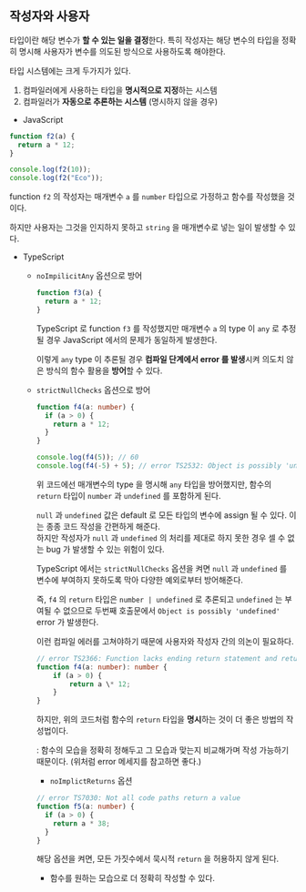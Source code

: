 ## 작성자와 사용자

타입이란 해당 변수가 **할 수 있는 일을 결정**한다. 특히 작성자는 해당 변수의 타입을 정확히 명시해 사용자가 변수를 의도된 방식으로 사용하도록 해야한다.

타입 시스템에는 크게 두가지가 있다.

1. 컴파일러에게 사용하는 타입을 **명시적으로 지정**하는 시스템
2. 컴파일러가 **자동으로 추론하는 시스템** (명시하지 않을 경우)

- JavaScript

```javascript
function f2(a) {
  return a * 12;
}

console.log(f2(10));
console.log(f2("Eco"));
```

function `f2` 의 작성자는 매개변수 `a` 를 `number` 타입으로 가정하고 함수를 작성했을 것이다.

하지만 사용자는 그것을 인지하지 못하고 `string` 을 매개변수로 넣는 일이 발생할 수 있다.

- TypeScript

  - `noImpilicitAny` 옵션으로 방어

    ```typescript
    function f3(a) {
      return a * 12;
    }
    ```

    TypeScript 로 function `f3` 를 작성했지만 매개변수 `a` 의 type 이 `any` 로 추정될 경우 JavaScript 에서의 문제가 동일하게 발생한다.

    이렇게 `any` type 이 추론될 경우 **컴파일 단계에서 error 를 발생**시켜 의도치 않은 방식의 함수 활용을 **방어**할 수 있다.

  - `strictNullChecks` 옵션으로 방어

    ```typescript
    function f4(a: number) {
      if (a > 0) {
        return a * 12;
      }
    }

    console.log(f4(5)); // 60
    console.log(f4(-5) + 5); // error TS2532: Object is possibly 'undefined'
    ```

    위 코드에선 매개변수의 type 을 명시해 `any` 타입을 방어했지만, 함수의 `return` 타입이 `number` 과 `undefined` 를 포함하게 된다.

    `null` 과 `undefined` 값은 default 로 모든 타입의 변수에 assign 될 수 있다. 이는 종종 코드 작성을 간편하게 해준다.  
    하지만 작성자가 `null` 과 `undefined` 의 처리를 제대로 하지 못한 경우 셀 수 없는 bug 가 발생할 수 있는 위험이 있다.

    TypeScript 에서는 `strictNullChecks` 옵션을 켜면 `null` 과 `undefined` 를 변수에 부여하지 못하도록 막아 다양한 예외로부터 방어해준다.

    즉, `f4` 의 `return` 타입은 `number | undefined` 로 추론되고 `undefined` 는 부여될 수 없으므로 두번째 호출문에서 `Object is possibly 'undefined'` error 가 발생한다.

    이런 컴파일 에러를 고쳐야하기 때문에 사용자와 작성자 간의 의논이 필요하다.

    ```typescript
    // error TS2366: Function lacks ending return statement and return type does not include 'undefined'
    function f4(a: number): number {
        if (a > 0) {
            return a \* 12;
        }
    }
    ```

    하지만, 위의 코드처럼 함수의 `return` 타입을 **명시**하는 것이 더 좋은 방법의 작성법이다.

    : 함수의 모습을 정확히 정해두고 그 모습과 맞는지 비교해가며 작성 가능하기 때문이다. (위처럼 error 메세지를 참고하면 좋다.)

    - `noImplictReturns` 옵션

    ```typescript
    // error TS7030: Not all code paths return a value
    function f5(a: number) {
      if (a > 0) {
        return a * 38;
      }
    }
    ```

    해당 옵션을 켜면, 모든 가짓수에서 묵시적 `return` 을 허용하지 않게 된다.

    - 함수를 원하는 모습으로 더 정확히 작성할 수 있다.
